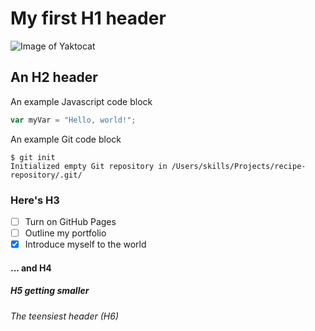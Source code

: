 # My first H1 header
![Image of Yaktocat](https://octodex.github.com/images/yaktocat.png)

## An H2 header
An example Javascript code block
``` javascript
var myVar = "Hello, world!";
```

An example Git code block
```
$ git init
Initialized empty Git repository in /Users/skills/Projects/recipe-repository/.git/
```

### Here's H3
- [ ] Turn on GitHub Pages
- [ ] Outline my portfolio
- [x] Introduce myself to the world

#### ... and H4
##### H5 getting smaller
###### The teensiest header (H6)

